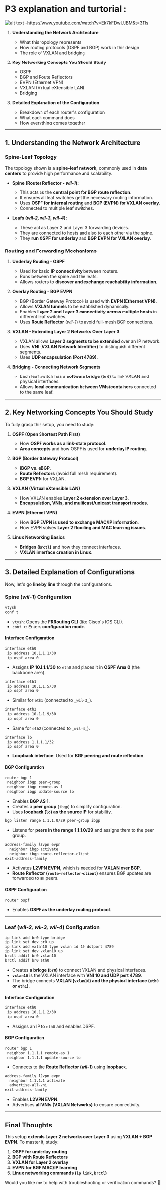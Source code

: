 # P3 explanation and turtorial : 

![alt text](../p3/p3_topology.png)
-https://www.youtube.com/watch?v=Ek7kFDwUJBM&t=311s

1. **Understanding the Network Architecture**  
   - What this topology represents  
   - How routing protocols (OSPF and BGP) work in this design  
   - The role of VXLAN and bridging  
   
2. **Key Networking Concepts You Should Study**  
   - OSPF  
   - BGP and Route Reflectors  
   - EVPN (Ethernet VPN)  
   - VXLAN (Virtual eXtensible LAN)  
   - Bridging  

3. **Detailed Explanation of the Configuration**  
   - Breakdown of each router's configuration  
   - What each command does  
   - How everything comes together  

---

## **1. Understanding the Network Architecture**

### **Spine-Leaf Topology**
The topology shown is a **spine-leaf network**, commonly used in **data centers** to provide high performance and scalability.  

- **Spine (Router Reflector - _wil-1_):**  
  - This acts as the **central point for BGP route reflection**.  
  - It ensures all leaf switches get the necessary routing information.  
  - Uses **OSPF for internal routing** and **BGP (EVPN) for VXLAN overlay**.  
  - Connected to multiple leaf switches.  

- **Leafs (_wil-2, wil-3, wil-4_):**  
  - These act as Layer 2 and Layer 3 forwarding devices.  
  - They are connected to hosts and also to each other via the spine.  
  - They **run OSPF for underlay** and **BGP EVPN for VXLAN overlay**.  

### **Routing and Forwarding Mechanisms**
1. **Underlay Routing - OSPF**  
   - Used for basic **IP connectivity** between routers.  
   - Runs between the spine and the leafs.  
   - Allows routers to **discover and exchange reachability information**.  

2. **Overlay Routing - BGP EVPN**  
   - BGP (Border Gateway Protocol) is used with **EVPN (Ethernet VPN)**.  
   - Allows **VXLAN tunnels** to be established dynamically.  
   - Enables **Layer 2 and Layer 3 connectivity across multiple hosts** in different leaf switches.  
   - Uses **Route Reflector** (_wil-1_) to avoid full-mesh BGP connections.  

3. **VXLAN - Extending Layer 2 Networks Over Layer 3**  
   - VXLAN allows **Layer 2 segments to be extended** over an IP network.  
   - Uses **VNI (VXLAN Network Identifier)** to distinguish different segments.  
   - Uses **UDP encapsulation (Port 4789)**.  

4. **Bridging - Connecting Network Segments**  
   - Each leaf switch has a **software bridge (`br0`)** to link VXLAN and physical interfaces.  
   - Allows **local communication between VMs/containers** connected to the same leaf.  

---

## **2. Key Networking Concepts You Should Study**
To fully grasp this setup, you need to study:  

1. **OSPF (Open Shortest Path First)**
   - How **OSPF works as a link-state protocol**.  
   - **Area concepts** and how OSPF is used for **underlay IP routing**.  

2. **BGP (Border Gateway Protocol)**
   - **iBGP vs. eBGP**.  
   - **Route Reflectors** (avoid full mesh requirement).  
   - **BGP EVPN** for VXLAN.  

3. **VXLAN (Virtual eXtensible LAN)**
   - How VXLAN enables **Layer 2 extension over Layer 3**.  
   - **Encapsulation, VNIs, and multicast/unicast transport modes**.  

4. **EVPN (Ethernet VPN)**
   - How **BGP EVPN is used to exchange MAC/IP information**.  
   - How EVPN solves **Layer 2 flooding and MAC learning issues**.  

5. **Linux Networking Basics**
   - **Bridges (`brctl`)** and how they connect interfaces.  
   - **VXLAN interface creation in Linux**.  

---

## **3. Detailed Explanation of Configurations**

Now, let's go **line by line** through the configurations.

### **Spine (_wil-1_) Configuration**
```sh
vtysh
conf t
```
- `vtysh`: Opens the **FRRouting CLI** (like Cisco's IOS CLI).  
- `conf t`: Enters **configuration mode**.  

#### **Interface Configuration**
```sh
interface eth0
 ip address 10.1.1.1/30
 ip ospf area 0
```
- Assigns **IP 10.1.1.1/30** to `eth0` and places it in **OSPF Area 0** (the backbone area).  

```sh
interface eth1
 ip address 10.1.1.5/30
 ip ospf area 0
```
- Similar for `eth1` (connected to `_wil-3_`).  

```sh
interface eth2
 ip address 10.1.1.9/30
 ip ospf area 0
```
- Same for `eth2` (connected to `_wil-4_`).  

```sh
interface lo
 ip address 1.1.1.1/32
 ip ospf area 0
```
- **Loopback interface**: Used for **BGP peering and route reflection**.  

#### **BGP Configuration**
```sh
router bgp 1
 neighbor ibgp peer-group
 neighbor ibgp remote-as 1
 neighbor ibgp update-source lo
```
- Enables **BGP AS 1**.  
- Creates a **peer group** (`ibgp`) to simplify configuration.  
- Uses **loopback (`lo`) as the source IP** for stability.  

```sh
bgp listen range 1.1.1.0/29 peer-group ibgp
```
- Listens for **peers in the range 1.1.1.0/29** and assigns them to the peer group.  

```sh
address-family l2vpn evpn
  neighbor ibgp activate
  neighbor ibgp route-reflector-client
exit-address-family
```
- Activates **L2VPN EVPN**, which is needed for **VXLAN over BGP**.  
- **Route Reflector (`route-reflector-client`)** ensures BGP updates are forwarded to all peers.  

#### **OSPF Configuration**
```sh
router ospf
```
- Enables **OSPF as the underlay routing protocol**.  

---

### **Leaf (_wil-2, wil-3, wil-4_) Configuration**
```sh
ip link add br0 type bridge
ip link set dev br0 up
ip link add vxlan10 type vxlan id 10 dstport 4789
ip link set dev vxlan10 up
brctl addif br0 vxlan10
brctl addif br0 eth0
```
- Creates **a bridge (`br0`)** to connect VXLAN and physical interfaces.  
- **`vxlan10`** is the VXLAN interface with **VNI 10 and UDP port 4789**.  
- The bridge connects **VXLAN (`vxlan10`) and the physical interface (`eth0` or `eth1`)**.  

#### **Interface Configuration**
```sh
interface eth0
 ip address 10.1.1.2/30
 ip ospf area 0
```
- Assigns an IP to `eth0` and enables OSPF.  

#### **BGP Configuration**
```sh
router bgp 1
 neighbor 1.1.1.1 remote-as 1
 neighbor 1.1.1.1 update-source lo
```
- Connects to the **Route Reflector (_wil-1_)** using **loopback**.  

```sh
address-family l2vpn evpn
  neighbor 1.1.1.1 activate
  advertise-all-vni
exit-address-family
```
- Enables **L2VPN EVPN**.  
- Advertises **all VNIs (VXLAN Networks)** to ensure connectivity.  

---

## **Final Thoughts**
This setup **extends Layer 2 networks over Layer 3** using **VXLAN + BGP EVPN**. To master it, study:
1. **OSPF for underlay routing**
2. **BGP with Route Reflectors**
3. **VXLAN for Layer 2 overlay**
4. **EVPN for BGP MAC/IP learning**
5. **Linux networking commands (`ip link`, `brctl`)**

Would you like me to help with troubleshooting or verification commands? 🚀